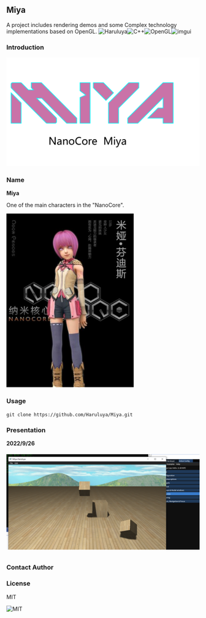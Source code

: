 ## Miya
A project includes rendering demos and some Complex technology implementations based on OpenGL.
![Haruluya](https://img.shields.io/badge/X-Haruluya-brightgreen)![C++](https://img.shields.io/badge/11-C++-blue)![OpenGL](https://img.shields.io/badge/3-OpenGL-red)![imgui](https://img.shields.io/badge/1.87-ImGui-yellow)
### Introduction

<img src="./Document/Images/miyaT.png" alt="Miya" style="zoom:80%;" />


### Name

**Miya**

One of the main characters in the "NanoCore".

<img src="./Document/Images/miya.jpg" alt="Miya" style="zoom: 80%;" />

### Usage

```shell
git clone https://github.com/Haruluya/Miya.git
```

### Presentation

**2022/9/26**

###### ![20220926](./Document/Images/2022-09-26.png)

### Contact Author 

### License

MIT

![MIT](https://img.shields.io/badge/License-MIT-red)

